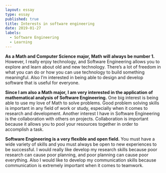 ```yaml
---
layout: essay
type: essay
published: true
title: Interests in software engineering
date: 2019-01-27
labels:
  - Software Engineering
  - Learning
---
```

**As a Math and Computer Science major, Math will always be number 1.** However, I really enjoy technology, and Software Engineering allows you to explore and learn about old and new technology. There’s a lot of freedom in what you can do or how you can use technology to build something meaningful. Also I’m interested in being able to design and develop software that is useful for everyone.

**Since I am also a Math major, I am very interested in the application of mathematical analysis of Software Engineering.** One big interest is being able to use my love of Math to solve problems. Good problem solving skills is important in any field of work or study, especially when it comes to research and development. Another interest I have in Software Engineering is the collaboration with others on projects. Collaboration is important because it allows you to pool your resources together in order to accomplish a task.

**Software Engineering is a very flexible and open field.** You must have a wide variety of skills and you must always be open to new experiences to be successful. I would really like develop my research skills because poor research can cause poor planning, and poor planning can cause poor everything. Also I would like to develop my communication skills because communication is extremely important when it comes to teamwork.
